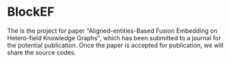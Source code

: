 # BlockEF
The is the project for paper "Aligned-entities-Based Fusion Embedding on Hetero-field Knowledge Graphs", which has been submitted to a journal for the potential publication.
Once the paper is accepted for publication, we will share the source codes.
